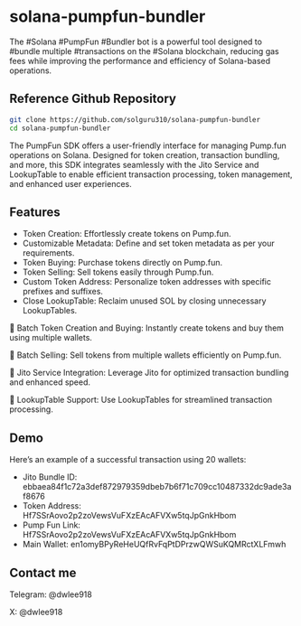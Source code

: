 # solana-pumpfun-bundler
The #Solana #PumpFun #Bundler bot is a powerful tool designed to #bundle multiple #transactions on the #Solana blockchain, reducing gas fees while improving the performance and efficiency of Solana-based operations.

## Reference Github Repository
```bash
git clone https://github.com/solguru310/solana-pumpfun-bundler
cd solana-pumpfun-bundler
```

The PumpFun SDK offers a user-friendly interface for managing Pump.fun operations on Solana. Designed for token creation, transaction bundling, and more, this SDK integrates seamlessly with the Jito Service and LookupTable to enable efficient transaction processing, token management, and enhanced user experiences.

## Features
- Token Creation: Effortlessly create tokens on Pump.fun.
- Customizable Metadata: Define and set token metadata as per your requirements.
- Token Buying: Purchase tokens directly on Pump.fun.
- Token Selling: Sell tokens easily through Pump.fun.
- Custom Token Address: Personalize token addresses with specific prefixes and suffixes.
- Close LookupTable: Reclaim unused SOL by closing unnecessary LookupTables.

🚀 Batch Token Creation and Buying: Instantly create tokens and buy them using multiple wallets.

🚀 Batch Selling: Sell tokens from multiple wallets efficiently on Pump.fun.

🚀 Jito Service Integration: Leverage Jito for optimized transaction bundling and enhanced speed.

🚀 LookupTable Support: Use LookupTables for streamlined transaction processing.

## Demo
Here’s an example of a successful transaction using 20 wallets:

- Jito Bundle ID: ebbaea84f1c72a3def872979359dbeb7b6f71c709cc10487332dc9ade3af8676
- Token Address: Hf7SSrAovo2p2zoVewsVuFXzEAcAFVXw5tqJpGnkHbom
- Pump Fun Link: Hf7SSrAovo2p2zoVewsVuFXzEAcAFVXw5tqJpGnkHbom
- Main Wallet: en1omyBPyReHeUQfRvFqPtDPrzwQWSuKQMRctXLFmwh

## Contact me

Telegram: @dwlee918

X: @dwlee918
